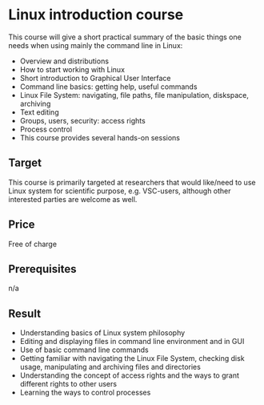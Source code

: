 # Linux introduction course 

This course will give a short practical summary of the basic things one needs when using mainly the command line in Linux:
- Overview and distributions
- How to start working with Linux
- Short introduction to Graphical User Interface
- Command line basics: getting help, useful commands
- Linux File System: navigating, file paths, file manipulation, diskspace, archiving
- Text editing
- Groups, users, security: access rights
- Process control
- This course provides several hands-on sessions
	
## Target
This course is primarily targeted at researchers that would like/need to
use Linux system for scientific purpose, e.g. VSC-users, although other
interested parties are welcome as well.
	
## Price
Free of charge
	
## Prerequisites
n/a
	
## Result
- Understanding basics of Linux system philosophy
- Editing and displaying files in command line environment and in GUI
- Use of basic command line commands
- Getting familiar with navigating the Linux File System, checking disk usage, manipulating and archiving files and directories
- Understanding the concept of access rights and the ways to grant different rights to other users
- Learning the ways to control processes
